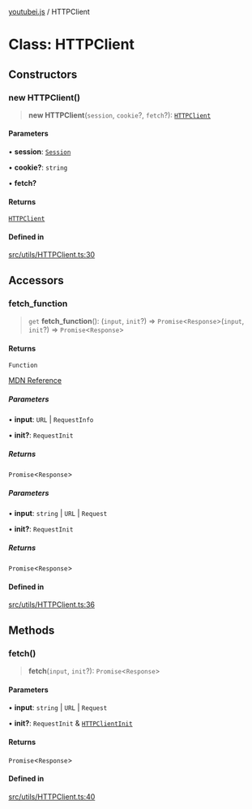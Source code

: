 [youtubei.js](../README.md) / HTTPClient

# Class: HTTPClient

## Constructors

### new HTTPClient()

> **new HTTPClient**(`session`, `cookie`?, `fetch`?): [`HTTPClient`](HTTPClient.md)

#### Parameters

• **session**: [`Session`](Session.md)

• **cookie?**: `string`

• **fetch?**

#### Returns

[`HTTPClient`](HTTPClient.md)

#### Defined in

[src/utils/HTTPClient.ts:30](https://github.com/LuanRT/YouTube.js/blob/af92984523f90200a18314b94478a2697c9deab0/src/utils/HTTPClient.ts#L30)

## Accessors

### fetch\_function

> `get` **fetch\_function**(): (`input`, `init`?) => `Promise`\<`Response`\>(`input`, `init`?) => `Promise`\<`Response`\>

#### Returns

`Function`

[MDN Reference](https://developer.mozilla.org/docs/Web/API/fetch)

##### Parameters

• **input**: `URL` \| `RequestInfo`

• **init?**: `RequestInit`

##### Returns

`Promise`\<`Response`\>

##### Parameters

• **input**: `string` \| `URL` \| `Request`

• **init?**: `RequestInit`

##### Returns

`Promise`\<`Response`\>

#### Defined in

[src/utils/HTTPClient.ts:36](https://github.com/LuanRT/YouTube.js/blob/af92984523f90200a18314b94478a2697c9deab0/src/utils/HTTPClient.ts#L36)

## Methods

### fetch()

> **fetch**(`input`, `init`?): `Promise`\<`Response`\>

#### Parameters

• **input**: `string` \| `URL` \| `Request`

• **init?**: `RequestInit` & [`HTTPClientInit`](../interfaces/HTTPClientInit.md)

#### Returns

`Promise`\<`Response`\>

#### Defined in

[src/utils/HTTPClient.ts:40](https://github.com/LuanRT/YouTube.js/blob/af92984523f90200a18314b94478a2697c9deab0/src/utils/HTTPClient.ts#L40)
